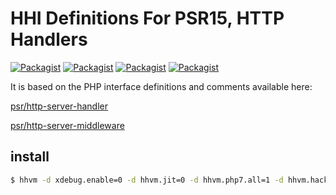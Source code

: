 # HHI Definitions For PSR15, HTTP Handlers

[![Packagist](https://img.shields.io/badge/HHVM-%3E=3.19-orange.svg)](https://packagist.org/packages/ytake/psr-http-handlers-hhi)
[![Packagist](https://img.shields.io/packagist/l/ytake/psr-http-handlers-hhi.svg?style=flat-square)](https://packagist.org/packages/ytake/psr-http-handlers-hhi)
[![Packagist](https://img.shields.io/packagist/dt/ytake/psr-http-handlers-hhi.svg?style=flat-square)](https://packagist.org/packages/ytake/psr-http-handlers-hhi)
[![Packagist](https://img.shields.io/packagist/v/ytake/psr-http-handlers-hhi.svg?style=flat-square)](https://packagist.org/packages/ytake/psr-http-handlers-hhi)

It is based on the PHP interface definitions and comments available here:

[psr/http-server-handler](https://github.com/php-fig/http-server-handler)

[psr/http-server-middleware](https://github.com/php-fig/http-server-middleware)

## install
```bash
$ hhvm -d xdebug.enable=0 -d hhvm.jit=0 -d hhvm.php7.all=1 -d hhvm.hack.lang.auto_typecheck=0 $(which composer) require ytake/psr-http-handlers-hhi
```
